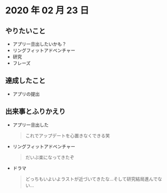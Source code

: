# 2020 年 02 月 23 日

## やりたいこと

- アプリ一旦出したいかも？
- リングフィットアドベンチャー
- 研究
- フレーズ

## 達成したこと

- アプリの提出

## 出来事とふりかえり

- アプリ一旦出した
  > これでアップデートを心置きなくできる笑
- リングフィットアドベンチャー
  > だいぶ楽になってきたぞ
- ドラマ
  > どっちもいよいよラストが近づいてきたな...そして研究結局進んでない...
